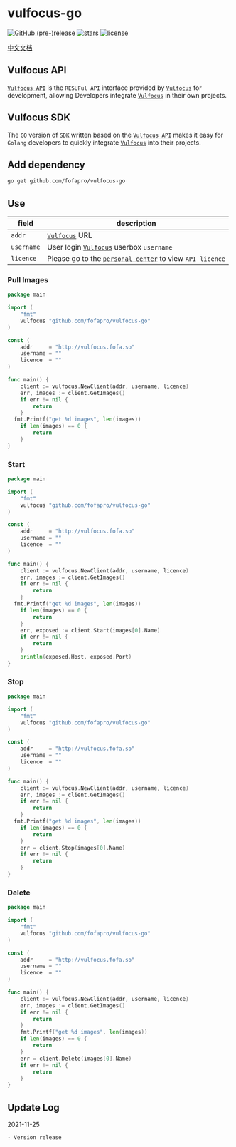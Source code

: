 # vulfocus-go

[![GitHub (pre-)release](https://img.shields.io/github/release/fofapro/vulfocus-go/all.svg)](https://github.com/fofapro/vulfocus-go/releases) [![stars](https://img.shields.io/github/stars/fofapro/vulfocus-go.svg)](https://github.com/fofapro/vulfocus-go/stargazers) [![license](https://img.shields.io/github/license/fofapro/vulfocus-go.svg)](https://github.com/fofapro/vulfocus-go/blob/master/LICENSE)

[中文文档](https://github.com/fofapro/vulfocus-go/blob/master/README_zh.md)

## Vulfocus API

[`Vulfocus API`](https://fofapro.github.io/vulfocus/#/VULFOCUSAPI) is the `RESUFul API` interface provided by [`Vulfocus`](http://vulfocus.io/) for development, allowing Developers integrate [`Vulfocus`](http://vulfocus.io) in their own projects.

## Vulfocus SDK

The `GO` version of `SDK` written based on the [`Vulfocus API`](https://fofapro.github.io/vulfocus/#/VULFOCUSAPI) makes it easy for `Golang` developers to quickly integrate [`Vulfocus`](http://vulfocus.io/)  into their projects.


## Add dependency

```bash
go get github.com/fofapro/vulfocus-go
```

## Use
|field|description|
| ---- | ---- |
|`addr`|[`Vulfocus`](http://vulfocus.io/) URL|
|`username`|User login [`Vulfocus`](http://vulfocus.io/) userbox `username`|
|`licence`|Please go to the [`personal center`](http://vulfocus.fofa.so/#/profile/index) to view `API licence`|

### Pull Images

```go
package main

import (
	"fmt"
	vulfocus "github.com/fofapro/vulfocus-go"
)

const (
	addr     = "http://vulfocus.fofa.so"
	username = ""
	licence  = ""
)

func main() {
	client := vulfocus.NewClient(addr, username, licence)
	err, images := client.GetImages()
	if err != nil {
		return
	}
  fmt.Printf("get %d images", len(images))
	if len(images) == 0 {
		return
	}
}
```

### Start

```go
package main

import (
	"fmt"
	vulfocus "github.com/fofapro/vulfocus-go"
)

const (
	addr     = "http://vulfocus.fofa.so"
	username = ""
	licence  = ""
)

func main() {
	client := vulfocus.NewClient(addr, username, licence)
	err, images := client.GetImages()
	if err != nil {
		return
	}
  fmt.Printf("get %d images", len(images))
	if len(images) == 0 {
		return
	}
	err, exposed := client.Start(images[0].Name)
	if err != nil {
		return
	}
	println(exposed.Host, exposed.Port)
}
```

### Stop

```go
package main

import (
	"fmt"
	vulfocus "github.com/fofapro/vulfocus-go"
)

const (
	addr     = "http://vulfocus.fofa.so"
	username = ""
	licence  = ""
)

func main() {
	client := vulfocus.NewClient(addr, username, licence)
	err, images := client.GetImages()
	if err != nil {
		return
	}
  fmt.Printf("get %d images", len(images))
	if len(images) == 0 {
		return
	}
	err = client.Stop(images[0].Name)
	if err != nil {
		return
	}
}
```

### Delete

```go
package main

import (
	"fmt"
	vulfocus "github.com/fofapro/vulfocus-go"
)

const (
	addr     = "http://vulfocus.fofa.so"
	username = ""
	licence  = ""
)

func main() {
	client := vulfocus.NewClient(addr, username, licence)
	err, images := client.GetImages()
	if err != nil {
		return
	}
	fmt.Printf("get %d images", len(images))
	if len(images) == 0 {
		return
	}
	err = client.Delete(images[0].Name)
	if err != nil {
		return
	}
}
```

## Update Log

2021-11-25

```
- Version release
```
